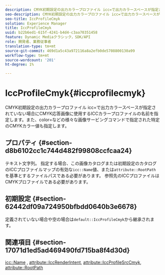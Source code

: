 ```yaml
---
description: CMYK初期設定の出力カラープロファイル icc=で出力カラースペースが指定されていない場合にCMYK応答画像に使用するICCカラープロファイルの名前を指定します。また、color=などの様々な画像サービングコマンドで指定された特定のCMYKカラー値も指定します。
seo-description: CMYK初期設定の出力カラープロファイル icc=で出力カラースペースが指定されていない場合にCMYK応答画像に使用するICCカラープロファイルの名前を指定します。また、color=などの様々な画像サービングコマンドで指定された特定のCMYKカラー値も指定します。
seo-title: IccProfileCmyk
solution: Experience Manager
title: IccProfileCmyk
uuid: b22b6ed1-615f-4241-b4d4-c3aa70351458
feature: Dynamic Mediaクラシック，SDK/API
role: 開発者、業務従事者
translation-type: tm+mt
source-git-commit: 469d1a5c43a972116a8a2efb0de5708800130a99
workflow-type: tm+mt
source-wordcount: '201'
ht-degree: 1%

---
```



# IccProfileCmyk{#iccprofilecmyk}

CMYK初期設定の出力カラープロファイル icc=で出力カラースペースが指定されていない場合にCMYK応答画像に使用するICCカラープロファイルの名前を指定します。また、color=などの様々な画像サービングコマンドで指定された特定のCMYKカラー値も指定します。

## プロパティ {#section-d8b6102cc1c744d482f99808ccfcaa24}

テキスト文字列。 指定する場合、この画像カタログまたは初期設定のカタログのICCプロファイルマップの有効な`icc::Name`値、または`attribute::RootPath`を基準とするファイルパスである必要があります。 参照先のICCプロファイルはCMYKプロファイルである必要があります。

## 初期設定 {#section-62442df09a724950bfbdd0640b3e6678}

定義されていない場合や空の場合は`default::IccProfileCmyk`から継承されます。

## 関連項目 {#section-17071d1ed5ad469490fd715ba8f4d30d}

[icc::Name](../../../../../is-api/image-catalog/image-serving-api-ref/c-image-catalog-reference/c-icc-profile-map-reference/r-name-icc.md#reference-9e7d3c8e35434981a3dfac66b8946cbe) ,  [attribute::IccRenderIntent](../../../../../is-api/image-catalog/image-serving-api-ref/c-image-catalog-reference/c-attributes-reference/r-iccrenderintent.md#reference-012f207f28bd4406a5368d23ed95a51f),  [attribute::IccProfileSrcCmyk](../../../../../is-api/image-catalog/image-serving-api-ref/c-image-catalog-reference/c-attributes-reference/r-iccprofilesrccmyk.md#reference-b57196dfe5db41fe88bd0828ed4ec728),  [attribute::RootPath](../../../../../is-api/image-catalog/image-serving-api-ref/c-image-catalog-reference/c-attributes-reference/r-rootpath.md#reference-17d57e5967be403b8408fa7214017494)
